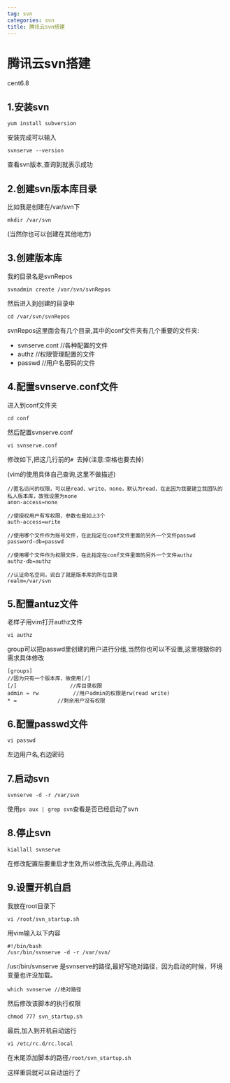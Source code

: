 ```yaml
---
tag: svn	
categories: svn
title: 腾讯云svn搭建
---
```


# 腾讯云svn搭建
cent6.8

## 1.安装svn

`yum install subversion`

安装完成可以输入

`svnserve --version`

查看svn版本,查询到就表示成功

## 2.创建svn版本库目录

比如我是创建在/var/svn下

`mkdir /var/svn`

(当然你也可以创建在其他地方)

## 3.创建版本库

我的目录名是svnRepos

`svnadmin create /var/svn/svnRepos`

然后进入到创建的目录中

`cd /var/svn/svnRepos`

svnRepos这里面会有几个目录,其中的conf文件夹有几个重要的文件夹:
* svnserve.cont  //各种配置的文件
* authz  		//权限管理配置的文件
* passwd			//用户名密码的文件

## 4.配置svnserve.conf文件

进入到conf文件夹

`cd conf`

然后配置svnserve.conf

`vi svnserve.conf`

修改如下,把这几行前的`# `去掉(注意:空格也要去掉)

(vim的使用具体自己查询,这里不做描述)




```
//匿名访问的权限，可以是read、write、none，默认为read，在此因为我要建立我团队的私人版本库，故我设置为none
anon-access=none

//使授权用户有写权限，参数也是如上3个
auth-access=write

//使用哪个文件作为账号文件，在此指定在conf文件里面的另外一个文件passwd
password-db=passwd

//使用哪个文件作为权限文件，在此指定在conf文件里面的另外一个文件authz
authz-db=authz

//认证命名空间，说白了就是版本库的所在目录
realm=/var/svn
```

## 5.配置antuz文件

老样子用vim打开authz文件

`vi authz`

group可以把passwd里创建的用户进行分组,当然你也可以不设置,这里根据你的需求具体修改


```
[groups]            
//因为只有一个版本库，故使用[/]
[/]                 //库目录权限
admin = rw           //用户admin的权限是rw(read write)
* =				//剩余用户没有权限
```

## 6.配置passwd文件

`vi passwd`



左边用户名,右边密码

## 7.启动svn

`svnserve -d -r /var/svn`

使用`ps aux | grep svn`查看是否已经启动了svn



## 8.停止svn

`kiallall svnserve`

在修改配置后要重启才生效,所以修改后,先停止,再启动.

## 9.设置开机自启

我放在root目录下

`vi /root/svn_startup.sh`

用vim输入以下内容


```
#!/bin/bash 
/usr/bin/svnserve -d -r /var/svn/
```

/usr/bin/svnserve 是svnserve的路径,最好写绝对路径，因为启动的时候，环境变量也许没加载。 

`which svnserve //绝对路径`

然后修改该脚本的执行权限


```
chmod 777 svn_startup.sh
```

最后,加入到开机自动运行 

`vi /etc/rc.d/rc.local `

在末尾添加脚本的路径`/root/svn_startup.sh`

这样重启就可以自动运行了

